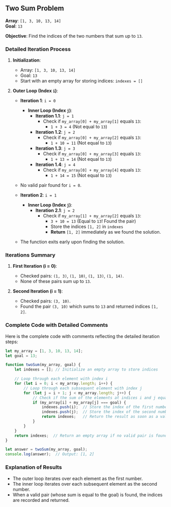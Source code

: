 ## Two Sum Problem 

**Array**: `[1, 3, 10, 13, 14]`  
**Goal**: `13`

**Objective**: Find the indices of the two numbers that sum up to `13`.

### Detailed Iteration Process

1. **Initialization**:
   - Array: `[1, 3, 10, 13, 14]`
   - Goal: `13`
   - Start with an empty array for storing indices: `indexes = []`

2. **Outer Loop (Index `i`)**:
   - **Iteration 1**: `i = 0`
     - **Inner Loop (Index `j`)**:
       - **Iteration 1.1**: `j = 1`
         - Check if `my_array[0] + my_array[1]` equals `13`:
           - `1 + 3 = 4` (Not equal to `13`)
       - **Iteration 1.2**: `j = 2`
         - Check if `my_array[0] + my_array[2]` equals `13`:
           - `1 + 10 = 11` (Not equal to `13`)
       - **Iteration 1.3**: `j = 3`
         - Check if `my_array[0] + my_array[3]` equals `13`:
           - `1 + 13 = 14` (Not equal to `13`)
       - **Iteration 1.4**: `j = 4`
         - Check if `my_array[0] + my_array[4]` equals `13`:
           - `1 + 14 = 15` (Not equal to `13`)
   - No valid pair found for `i = 0`.

   - **Iteration 2**: `i = 1`
     - **Inner Loop (Index `j`)**:
       - **Iteration 2.1**: `j = 2`
         - Check if `my_array[1] + my_array[2]` equals `13`:
           - `3 + 10 = 13` (Equal to `13`! Found the pair)
           - Store the indices `[1, 2]` in `indexes`
           - **Return** `[1, 2]` immediately as we found the solution.
   - The function exits early upon finding the solution.

### Iterations Summary

1. **First Iteration (i = 0)**:
   - Checked pairs: `(1, 3)`, `(1, 10)`, `(1, 13)`, `(1, 14)`.
   - None of these pairs sum up to `13`.

2. **Second Iteration (i = 1)**:
   - Checked pairs: `(3, 10)`.
   - Found the pair `(3, 10)` which sums to `13` and returned indices `[1, 2]`.

### Complete Code with Detailed Comments

Here is the complete code with comments reflecting the detailed iteration steps:

```javascript
let my_array = [1, 3, 10, 13, 14];
let goal = 13;

function twoSum(my_array, goal) {
    let indexes = []; // Initialize an empty array to store indices

    // Loop through each element with index i
    for (let i = 0; i < my_array.length; i++) {
        // Loop through each subsequent element with index j
        for (let j = i + 1; j < my_array.length; j++) {
            // Check if the sum of the elements at indices i and j equals the goal
            if (my_array[i] + my_array[j] === goal) {
                indexes.push(i);  // Store the index of the first number
                indexes.push(j);  // Store the index of the second number
                return indexes;   // Return the result as soon as a valid pair is found
            }
        }
    }
    return indexes;  // Return an empty array if no valid pair is found
}

let answer = twoSum(my_array, goal);
console.log(answer);  // Output: [1, 2]
```

### Explanation of Results

- The outer loop iterates over each element as the first number.
- The inner loop iterates over each subsequent element as the second number.
- When a valid pair (whose sum is equal to the goal) is found, the indices are recorded and returned.
